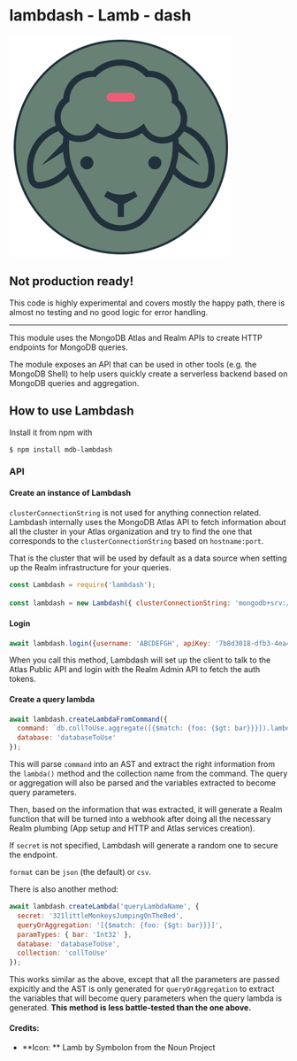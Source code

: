 # lambdash - Lamb - dash

![Lamb-dash](resources/lamb-.png)

## Not production ready!

This code is highly experimental and covers mostly the happy path, there is almost no testing and no good logic for error handling.

---

This module uses the MongoDB Atlas and Realm APIs to create HTTP endpoints for MongoDB queries.

The module exposes an API that can be used in other tools (e.g. the MongoDB Shell) to help users quickly create a
serverless backend based on MongoDB queries and aggregation.

## How to use Lambdash

Install it from npm with

```
$ npm install mdb-lambdash
```

### API

#### Create an instance of Lambdash

`clusterConnectionString` is not used for anything connection related. Lambdash internally uses the
MongoDB Atlas API to fetch information about all the cluster in your Atlas organization and try to find
the one that corresponds to the `clusterConnectionString` based on `hostname:port`.

That is the cluster that will be used by default as a data source when setting up the Realm infrastructure
for your queries.

```javascript
const Lambdash = require('lambdash');

const lambdash = new Lambdash({ clusterConnectionString: 'mongodb+srv://some.url?options' });

```
#### Login

```javascript
await lambdash.login({username: 'ABCDEFGH', apiKey: '7b8d3018-dfb3-4ea4-8713-eb6d23438f1d'});
```

When you call this method, Lambdash will set up the client to talk to the Atlas Public API and
login with the Realm Admin API to fetch the auth tokens.
#### Create a query lambda

```javascript
await lambdash.createLambdaFromCommand({
  command: `db.collToUse.aggregate([{$match: {foo: {$gt: bar}}}]).lambda({name: 'queryLambdaName', paramTypes: {bar: 'Int32'}, secret: '321littleMonkeysJumpingOnTheBed', format: 'csv'})`,
  database: 'databaseToUse'
});
```

This will parse `command` into an AST and extract the right information from the `lambda()` method and the collection name from the command.
The query or aggregation will also be parsed and the variables extracted to become query parameters.

Then, based on the information that was extracted, it will generate a Realm function that will be turned into a webhook after doing all the
necessary Realm plumbing (App setup and HTTP and Atlas services creation).

If `secret` is not specified, Lambdash will generate a random one to secure the endpoint.

`format` can be `json` (the default) or `csv`.

There is also another method:

```javascript
await lambdash.createLambda('queryLambdaName', {
  secret: '321littleMonkeysJumpingOnTheBed',
  queryOrAggregation: '[{$match: {foo: {$gt: bar}}}]',
  paramTypes: { bar: 'Int32' },
  database: 'databaseToUse',
  collection: 'collToUse'
});
```
This works similar as the above, except that all the parameters are passed expicitly and the AST is only generated for `queryOrAggregation`
to extract the variables that will become query parameters when the query lambda is generated. **This method is less battle-tested than the one above.**

#### Credits:
 * **Icon: ** Lamb by Symbolon from the Noun Project
